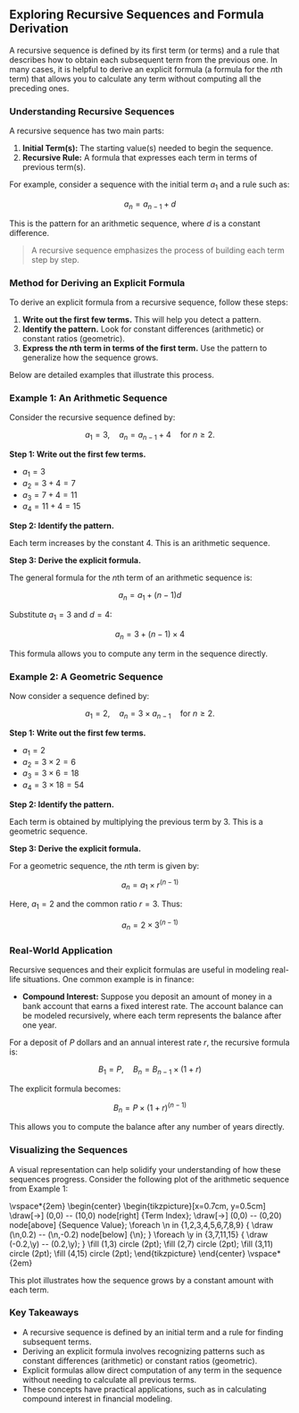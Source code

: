 ## Exploring Recursive Sequences and Formula Derivation

A recursive sequence is defined by its first term (or terms) and a rule that describes how to obtain each subsequent term from the previous one. In many cases, it is helpful to derive an explicit formula (a formula for the $n$th term) that allows you to calculate any term without computing all the preceding ones.

### Understanding Recursive Sequences

A recursive sequence has two main parts:

1. **Initial Term(s):** The starting value(s) needed to begin the sequence.
2. **Recursive Rule:** A formula that expresses each term in terms of previous term(s).

For example, consider a sequence with the initial term $a_1$ and a rule such as:

$$
a_n = a_{n-1} + d
$$

This is the pattern for an arithmetic sequence, where $d$ is a constant difference.

> A recursive sequence emphasizes the process of building each term step by step.

### Method for Deriving an Explicit Formula

To derive an explicit formula from a recursive sequence, follow these steps:

1. **Write out the first few terms.** This will help you detect a pattern.
2. **Identify the pattern.** Look for constant differences (arithmetic) or constant ratios (geometric).
3. **Express the $n$th term in terms of the first term.** Use the pattern to generalize how the sequence grows.

Below are detailed examples that illustrate this process.

### Example 1: An Arithmetic Sequence

Consider the recursive sequence defined by:

$$
a_1 = 3, \quad a_n = a_{n-1} + 4 \quad \text{for } n \geq 2.
$$

**Step 1: Write out the first few terms.**

- $a_1 = 3$
- $a_2 = 3 + 4 = 7$
- $a_3 = 7 + 4 = 11$
- $a_4 = 11 + 4 = 15$

**Step 2: Identify the pattern.**

Each term increases by the constant $4$. This is an arithmetic sequence.

**Step 3: Derive the explicit formula.**

The general formula for the $n$th term of an arithmetic sequence is:

$$
a_n = a_1 + (n-1)d
$$

Substitute $a_1 = 3$ and $d = 4$:

$$
a_n = 3 + (n-1) \times 4
$$

This formula allows you to compute any term in the sequence directly.

### Example 2: A Geometric Sequence

Now consider a sequence defined by:

$$
a_1 = 2, \quad a_n = 3 \times a_{n-1} \quad \text{for } n \geq 2.
$$

**Step 1: Write out the first few terms.**

- $a_1 = 2$
- $a_2 = 3 \times 2 = 6$
- $a_3 = 3 \times 6 = 18$
- $a_4 = 3 \times 18 = 54$

**Step 2: Identify the pattern.**

Each term is obtained by multiplying the previous term by $3$. This is a geometric sequence.

**Step 3: Derive the explicit formula.**

For a geometric sequence, the $n$th term is given by:

$$
a_n = a_1 \times r^{(n-1)}
$$

Here, $a_1 = 2$ and the common ratio $r = 3$. Thus:

$$
a_n = 2 \times 3^{(n-1)}
$$

### Real-World Application

Recursive sequences and their explicit formulas are useful in modeling real-life situations. One common example is in finance:

- **Compound Interest:** Suppose you deposit an amount of money in a bank account that earns a fixed interest rate. The account balance can be modeled recursively, where each term represents the balance after one year.

For a deposit of $P$ dollars and an annual interest rate $r$, the recursive formula is:

$$
B_1 = P, \quad B_n = B_{n-1} \times (1+r)
$$

The explicit formula becomes:

$$
B_n = P \times (1+r)^{(n-1)}
$$

This allows you to compute the balance after any number of years directly.

### Visualizing the Sequences

A visual representation can help solidify your understanding of how these sequences progress. Consider the following plot of the arithmetic sequence from Example 1:

\vspace*{2em}
\begin{center}
\begin{tikzpicture}[x=0.7cm, y=0.5cm]
  \draw[->] (0,0) -- (10,0) node[right] {Term Index};
  \draw[->] (0,0) -- (0,20) node[above] {Sequence Value};
  \foreach \n in {1,2,3,4,5,6,7,8,9} {
    \draw (\n,0.2) -- (\n,-0.2) node[below] {\n};
  }
  \foreach \y in {3,7,11,15} {
    \draw (-0.2,\y) -- (0.2,\y);
  }
  \fill (1,3) circle (2pt);
  \fill (2,7) circle (2pt);
  \fill (3,11) circle (2pt);
  \fill (4,15) circle (2pt);
\end{tikzpicture}
\end{center}
\vspace*{2em}

This plot illustrates how the sequence grows by a constant amount with each term.

### Key Takeaways

- A recursive sequence is defined by an initial term and a rule for finding subsequent terms.
- Deriving an explicit formula involves recognizing patterns such as constant differences (arithmetic) or constant ratios (geometric).
- Explicit formulas allow direct computation of any term in the sequence without needing to calculate all previous terms.
- These concepts have practical applications, such as in calculating compound interest in financial modeling.